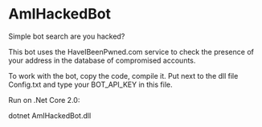 # AmIHackedBot
Simple bot search are you hacked?

This bot uses the HaveIBeenPwned.com service to check the presence of your address in the database of compromised accounts.

To work with the bot, copy the code, compile it.
Put next to the dll file Config.txt and type your BOT_API_KEY in this file.

Run on .Net Core 2.0:

dotnet AmIHackedBot.dll
